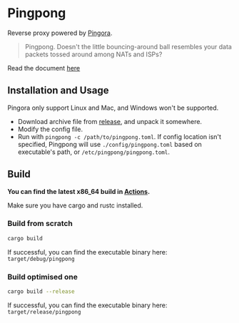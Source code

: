 # Pingpong

Reverse proxy powered by [Pingora](https://github.com/cloudflare/pingora).

> Pingpong. Doesn't the little bouncing-around ball resembles your data packets tossed around among NATs and ISPs?

Read the document [here](https://pingpong.bluemangoo.net)

## Installation and Usage

Pingora only support Linux and Mac, and Windows won't be supported.

- Download archive file from [release](https://github.com/Bluemangoo/Pingpong/releases), and unpack it somewhere.
- Modify the config file.
- Run with `pingpong -c /path/to/pingpong.toml`. If config location isn't specified, Pingpong will use `./config/pingpong.toml` based on executable's path, or `/etc/pingpong/pingpong.toml`.

## Build

**You can find the latest x86_64 build in [Actions](https://github.com/Bluemangoo/Pingpong/actions/workflows/build.yml).**

Make sure you have cargo and rustc installed.

### Build from scratch

```bash
cargo build
```

If successful, you can find the executable binary here: `target/debug/pingpong`

### Build optimised one

```bash
cargo build --release
```

If successful, you can find the executable binary here: `target/release/pingpong`
